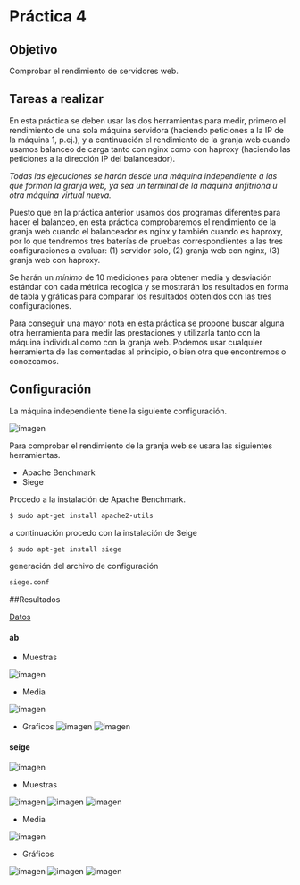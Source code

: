# Práctica 4

## Objetivo
Comprobar el rendimiento de servidores web.

## Tareas a realizar
En esta práctica se deben usar las dos herramientas para medir, primero el rendimiento de una sola máquina servidora (haciendo peticiones a la IP de la máquina 1, p.ej.), y a continuación el rendimiento de la granja web cuando usamos balanceo de carga tanto con nginx como con haproxy (haciendo las peticiones a la dirección IP del balanceador).

*Todas las ejecuciones se harán desde una máquina independiente a las que forman la granja web, ya sea un terminal de la máquina anfitriona u otra máquina virtual nueva.* 

Puesto que en la práctica anterior usamos dos programas diferentes para hacer el balanceo, en esta práctica comprobaremos el rendimiento de la granja web cuando el balanceador es nginx y también cuando es haproxy, por lo que tendremos tres baterías de pruebas correspondientes a las tres configuraciones a evaluar: (1) servidor solo, (2) granja web con nginx, (3) granja web con haproxy.

Se harán un *mínimo* de 10 mediciones para obtener media y desviación estándar con cada métrica recogida y se mostrarán los resultados en forma de tabla y gráficas para comparar los resultados obtenidos con las tres configuraciones.

Para conseguir una mayor nota en esta práctica se propone buscar alguna otra herramienta para medir las prestaciones y utilizarla tanto con la máquina individual como con la granja web. Podemos usar cualquier herramienta de las comentadas al principio, o bien otra que encontremos o conozcamos.
## Configuración 

La máquina independiente tiene la siguiente configuración.

![imagen](https://github.com/marlenelis/SWAP1516/blob/master/images/p4_1.jpg)

Para  comprobar el rendimiento de la granja web  se usara las siguientes herramientas.
- Apache Benchmark
- Siege


Procedo a la instalación de Apache Benchmark.

````sh
$ sudo apt-get install apache2-utils
````

a continuación procedo con la instalación de Seige

````sh
$ sudo apt-get install siege
````
generación del archivo de configuración

````sh
siege.conf
````

##Resultados

[Datos][tabla]

#### ab


- Muestras

![imagen](https://github.com/marlenelis/SWAP1516/blob/master/images/p4_9.jpg)

- Media

![imagen](https://github.com/marlenelis/SWAP1516/blob/master/images/p4_8.jpg)

- Graficos
![imagen](https://github.com/marlenelis/SWAP1516/blob/master/images/p4_ab.jpg)
![imagen](https://github.com/marlenelis/SWAP1516/blob/master/images/p4_ab1.jpg)

#### seige

![imagen](https://github.com/marlenelis/SWAP1516/blob/master/images/p4_2.jpg)

- Muestras

![imagen](https://github.com/marlenelis/SWAP1516/blob/master/images/p4_4.jpg)
![imagen](https://github.com/marlenelis/SWAP1516/blob/master/images/p4_5.jpg)
![imagen](https://github.com/marlenelis/SWAP1516/blob/master/images/p4_6.jpg)

- Media

![imagen](https://github.com/marlenelis/SWAP1516/blob/master/images/p4_7.jpg)

- Gráficos

![imagen](https://github.com/marlenelis/SWAP1516/blob/master/images/p4_seige.jpg)
![imagen](https://github.com/marlenelis/SWAP1516/blob/master/images/p4_seige1.jpg)
![imagen](https://github.com/marlenelis/SWAP1516/blob/master/images/p4_seige2.jpg)


[tabla]:https://docs.google.com/spreadsheets/d/1TM30ZFnYA6Yj4I-MeIlKWQIbzIzJky37a6YdDkl9Y_w/edit?usp=sharing
